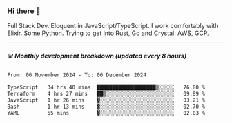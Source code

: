 ### Hi there 👋

Full Stack Dev. Eloquent in JavaScript/TypeScript. I work comfortably with Elixir. Some Python. Trying to get into Rust, Go and Crystal. AWS, GCP.

***

##### 📊 Monthly development breakdown (updated every 8 hours)

<!--START_SECTION:waka-->

```txt
From: 06 November 2024 - To: 06 December 2024

TypeScript   34 hrs 40 mins  ███████████████████▒░░░░░   76.80 %
Terraform    4 hrs 27 mins   ██▒░░░░░░░░░░░░░░░░░░░░░░   09.89 %
JavaScript   1 hr 26 mins    ▓░░░░░░░░░░░░░░░░░░░░░░░░   03.21 %
Bash         1 hr 13 mins    ▓░░░░░░░░░░░░░░░░░░░░░░░░   02.70 %
YAML         55 mins         ▓░░░░░░░░░░░░░░░░░░░░░░░░   02.03 %
```

<!--END_SECTION:waka-->
